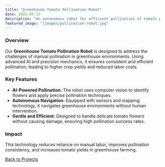 ```yaml
---
title: "Greenhouse Tomato Pollination Robot"
date: 2025-05-15
description: "An autonomous robot for efficient pollination of tomato plants in greenhouses."
featured_image: "/images/pollination-robot.jpg"
---
```


### Overview
Our **Greenhouse Tomato Pollination Robot** is designed to address the challenges of manual pollination in greenhouse environments. Using advanced AI and precision mechanics, it ensures consistent and efficient pollination, leading to higher crop yields and reduced labor costs.

### Key Features
- **AI-Powered Pollination:** The robot uses computer vision to identify flowers and apply precise pollination techniques.
- **Autonomous Navigation:** Equipped with sensors and mapping technology, it navigates greenhouse environments without human intervention.
- **Gentle and Efficient:** Designed to handle delicate tomato flowers without causing damage, ensuring high pollination success rates.

### Impact
This technology reduces reliance on manual labor, improves pollination consistency, and increases tomato yields in greenhouse farming.

[Back to Projects](/projects)